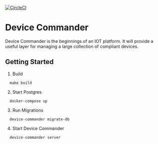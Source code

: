 [![CircleCI](https://circleci.com/gh/RNA-VT/DeviceCommander/tree/master.svg?style=shield)](https://circleci.com/gh/RNA-VT/DeviceCommander/tree/master)

# Device Commander

Device Commander is the beginnings of an IOT platform. It will provide a useful layer for managing
a large collection of compliant devices.

## Getting Started

1. Build
```
  make build
```
2. Start Postgres
```
  docker-compose up
``` 
3. Run Migrations
```
  device-commander migrate-db
```
4. Start Device Commander
```
  device-commander server
```
